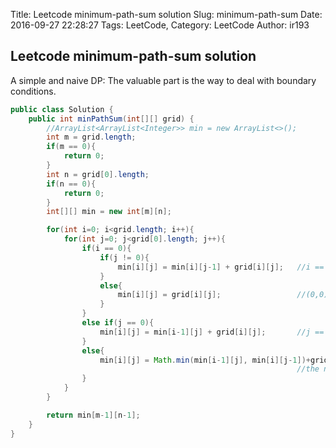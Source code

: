 Title: Leetcode minimum-path-sum solution
Slug: minimum-path-sum
Date: 2016-09-27 22:28:27
Tags: LeetCode,
Category: LeetCode
Author: ir193


## Leetcode minimum-path-sum solution

A simple and naive DP:
The valuable part is the way to deal with boundary conditions.


```java
public class Solution {
    public int minPathSum(int[][] grid) {
        //ArrayList<ArrayList<Integer>> min = new ArrayList<>();
        int m = grid.length;
        if(m == 0){
            return 0;
        }
        int n = grid[0].length;
        if(n == 0){
            return 0;
        }
        int[][] min = new int[m][n];

        for(int i=0; i<grid.length; i++){
            for(int j=0; j<grid[0].length; j++){
                if(i == 0){
                    if(j != 0){
                        min[i][j] = min[i][j-1] + grid[i][j];   //i == 0
                    }
                    else{
                        min[i][j] = grid[i][j];                 //(0,0)
                    }
                }
                else if(j == 0){
                    min[i][j] = min[i-1][j] + grid[i][j];       //j == 0
                }
                else{
                    min[i][j] = Math.min(min[i-1][j], min[i][j-1])+grid[i][j];
                                                                //the naive DP
                }
            }
        }

        return min[m-1][n-1];
    }
}
```
